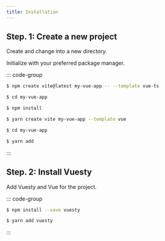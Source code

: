 ```yaml
---
title: Installation
---
```


## Step. 1: Create a new project

Create and change into a new directory.


Initialize with your preferred package manager.



::: code-group

```sh [npm]
$ npm create vite@latest my-vue-app -- --template vue-ts

$ cd my-vue-app

$ npm install
```

```sh [yarn]
$ yarn create vite my-vue-app --template vue

$ cd my-vue-app

$ yarn add
```

:::


## Step. 2: Install Vuesty

Add Vuesty and Vue for the project.

::: code-group

```sh [npm]
$ npm install --save vuesty
```

```sh [yarn]
$ yarn add vuesty
```

:::
